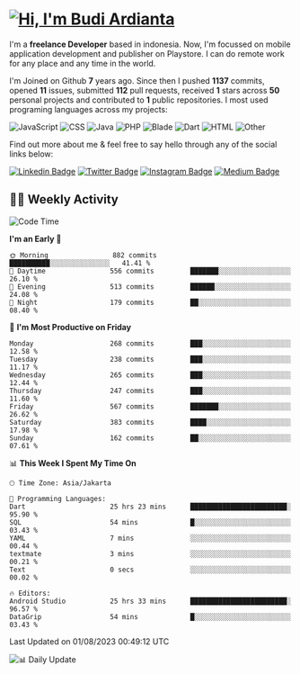 # [![Hi, I'm Budi Ardianta](https://readme-typing-svg.herokuapp.com?size=24&vCenter=true&lines=%F0%9F%91%8B+Hi%2C+I'm+Budi+Ardianta+;%F0%9F%92%BB+Android+And+Web+Developer+)](https://git.io/typing-svg)

I'm a **freelance Developer** based in indonesia. Now, I'm focussed on mobile application development and publisher on Playstore. I can do remote work for any place and any time in the world.

I'm Joined on Github **7** years ago. Since then I pushed **1137** commits, opened **11** issues, submitted **112** pull requests, received **1** stars across **50** personal projects and contributed to **1** public repositories.
I most used programing languages across my projects:

![JavaScript](https://img.shields.io/badge/-JavaScript-%23f1e05a?style=flat&logo=JavaScript&logoColor=white)
![CSS](https://img.shields.io/badge/-CSS-%23563d7c?style=flat&logo=CSS&logoColor=white)
![Java](https://img.shields.io/badge/-Java-%23b07219?style=flat&logo=Java&logoColor=white)
![PHP](https://img.shields.io/badge/-PHP-%234F5D95?style=flat&logo=PHP&logoColor=white)
![Blade](https://img.shields.io/badge/-Blade-%23f7523f?style=flat&logo=Blade&logoColor=white)
![Dart](https://img.shields.io/badge/-Dart-%2300B4AB?style=flat&logo=Dart&logoColor=white)
![HTML](https://img.shields.io/badge/-HTML-%23e34c26?style=flat&logo=HTML&logoColor=white)
![Other](https://img.shields.io/badge/-Other-%23ededed?style=flat&logo=Other&logoColor=white)

Find out more about me & feel free to say hello through any of the social links below:

[![Linkedin Badge](https://img.shields.io/badge/-budiardianata-blue?style=flat&logo=Linkedin&logoColor=white&link=https://www.linkedin.com/in/budiardianata/)](https://www.linkedin.com/in/budiardianata/)
[![Twitter Badge](https://img.shields.io/badge/-budiardianata-%231DA1F2.svg?style=flat&logo=twitter&logoColor=white&link=https://www.twitter.com/budiardianata)](https://www.linkedin.com/in/budiardianata/)
[![Instagram Badge](https://img.shields.io/badge/-budiardianata-purple?style=flat&logo=instagram&logoColor=white&link=https://instagram.com/budiardianata/)](https://instagram.com/budiardianata)
[![Medium Badge](https://img.shields.io/badge/-@budiardianata-%2312100E.svg?style=flat&logo=Medium&logoColor=white&link=https://medium.com/@budiardianata/)](https://medium.com/@budiardianata)

## 👨‍💻 Weekly Activity
<!--START_SECTION:waka-->
![Code Time](http://img.shields.io/badge/Code%20Time-1%2C973%20hrs%2022%20mins-blue)

**I'm an Early 🐤** 

```text
🌞 Morning                882 commits         ██████████░░░░░░░░░░░░░░░   41.41 % 
🌆 Daytime                556 commits         ███████░░░░░░░░░░░░░░░░░░   26.10 % 
🌃 Evening                513 commits         ██████░░░░░░░░░░░░░░░░░░░   24.08 % 
🌙 Night                  179 commits         ██░░░░░░░░░░░░░░░░░░░░░░░   08.40 % 
```
📅 **I'm Most Productive on Friday** 

```text
Monday                   268 commits         ███░░░░░░░░░░░░░░░░░░░░░░   12.58 % 
Tuesday                  238 commits         ███░░░░░░░░░░░░░░░░░░░░░░   11.17 % 
Wednesday                265 commits         ███░░░░░░░░░░░░░░░░░░░░░░   12.44 % 
Thursday                 247 commits         ███░░░░░░░░░░░░░░░░░░░░░░   11.60 % 
Friday                   567 commits         ███████░░░░░░░░░░░░░░░░░░   26.62 % 
Saturday                 383 commits         ████░░░░░░░░░░░░░░░░░░░░░   17.98 % 
Sunday                   162 commits         ██░░░░░░░░░░░░░░░░░░░░░░░   07.61 % 
```


📊 **This Week I Spent My Time On** 

```text
🕑︎ Time Zone: Asia/Jakarta

💬 Programming Languages: 
Dart                     25 hrs 23 mins      ████████████████████████░   95.90 % 
SQL                      54 mins             █░░░░░░░░░░░░░░░░░░░░░░░░   03.43 % 
YAML                     7 mins              ░░░░░░░░░░░░░░░░░░░░░░░░░   00.44 % 
textmate                 3 mins              ░░░░░░░░░░░░░░░░░░░░░░░░░   00.21 % 
Text                     0 secs              ░░░░░░░░░░░░░░░░░░░░░░░░░   00.02 % 

🔥 Editors: 
Android Studio           25 hrs 33 mins      ████████████████████████░   96.57 % 
DataGrip                 54 mins             █░░░░░░░░░░░░░░░░░░░░░░░░   03.43 % 
```


 Last Updated on 01/08/2023 00:49:12 UTC
<!--END_SECTION:waka-->

![📊 Daily Update](https://github.com/budiardianata/budiardianata/actions/workflows/update-activity.yml/badge.svg)
